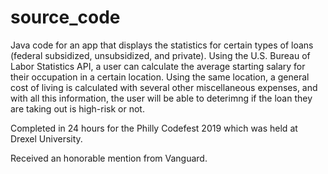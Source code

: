 # source_code

Java code for an app that displays the statistics for certain types of loans (federal subsidized, unsubsidized,
and private). Using the U.S. Bureau of Labor Statistics API, a user can calculate the average starting salary for their
occupation in a certain location. Using the same location, a general cost of living is calculated with several other 
miscellaneous expenses, and with all this information, the user will be able to deterimng if the loan they are
taking out is high-risk or not. 

Completed in 24 hours for the Philly Codefest 2019 which was held at Drexel University.

Received an honorable mention from Vanguard.

